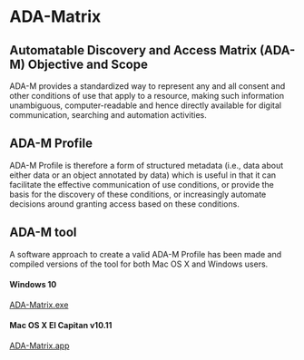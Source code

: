 # ADA-Matrix

## Automatable Discovery and Access Matrix (ADA-M) Objective and Scope

ADA-M provides a standardized way to represent any and all consent and other conditions of use that apply to a resource, making such information unambiguous, computer-readable and hence directly available for digital communication, searching and automation activities.

## ADA-M Profile

ADA-M Profile is therefore a form of structured metadata (i.e., data about either data or an object annotated by data) which is useful in that it can facilitate the effective communication of use conditions, or provide the basis for the discovery of these conditions, or increasingly automate decisions around granting access based on these conditions.

## ADA-M tool

A software approach to create a valid ADA-M Profile has been made and compiled versions of the tool for both Mac OS X and Windows users. 

#### Windows 10
[ADA-Matrix.exe](https://1drv.ms/u/s!ApvdkozLlJldoAJ9jcA-GgCqnM37)

#### Mac OS X El Capitan v10.11
[ADA-Matrix.app](https://1drv.ms/u/s!ApvdkozLlJldoANRhDOw4M67uZe2)

